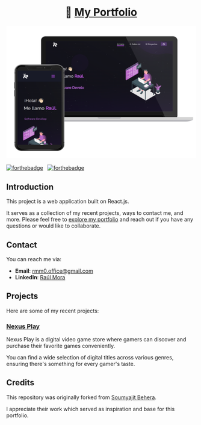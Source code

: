 <h1 align="center">
  🌟 <a href="mailto:rmm0.office@gmail.com" target="_blank">My Portfolio</a>
</h1>

<p align="center">
    <img src="metadata/images/portfolio-preview.png" alt="Home-page preview">
</p>

[![forthebadge](https://forthebadge.com/images/badges/built-with-love.svg)](https://forthebadge.com) &nbsp;
[![forthebadge](https://forthebadge.com/images/badges/made-with-javascript.svg)](https://forthebadge.com) &nbsp;

## Introduction

This project is a web application built on React.js.

It serves as a collection of my recent projects, ways to contact me, and more. Please feel free to <a href="https://portfolio-6pz.pages.dev/" target="_blank">explore my portfolio</a> and reach out if you have any questions or would like to collaborate.

## Contact

You can reach me via:

- **Email**: <a href="mailto:rmm0.office@gmail.com" target="_blank">rmm0.office@gmail.com</a>
- **LinkedIn**: <a href="https://www.linkedin.com/in/rmm0/" target="_blank">Raúl Mora</a>

## Projects

Here are some of my recent projects:

### <a href="https://github.com/raulv7z/nexus-play" target="_blank">Nexus Play</a>

Nexus Play is a digital video game store where gamers can discover and purchase their favorite games conveniently.

You can find a wide selection of digital titles across various genres, ensuring there's something for every gamer's taste.

## Credits

This repository was originally forked from <a href="https://github.com/soumyajit4419" target="_blank">Soumyajit Behera</a>.

I appreciate their work which served as inspiration and base for this portfolio.
